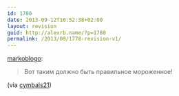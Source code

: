 ```yaml
---
id: 1780
date: 2013-09-12T10:52:38+02:00
layout: revision
guid: http://alexrb.name/?p=1780
permalink: /2013/09/1778-revision-v1/
---
```

[markoblogo](http://markoblogo.tumblr.com/post/4187191204):

> Вот таким должно быть правильное мороженное!

(via [cymbals21](http://cymbals21.tumblr.com/post/1003434918))